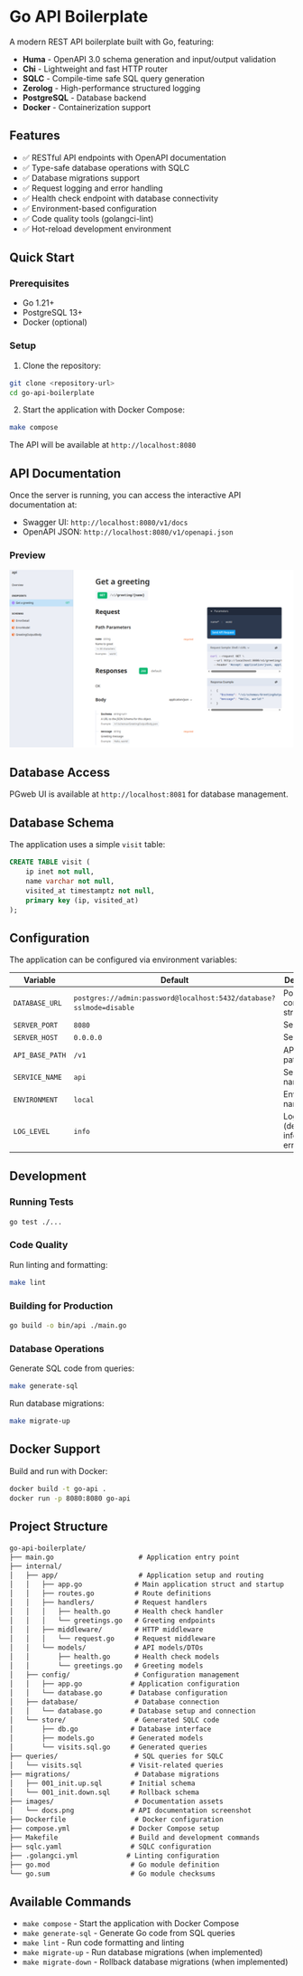 # Go API Boilerplate

A modern REST API boilerplate built with Go, featuring:

- **Huma** - OpenAPI 3.0 schema generation and input/output validation
- **Chi** - Lightweight and fast HTTP router
- **SQLC** - Compile-time safe SQL query generation
- **Zerolog** - High-performance structured logging
- **PostgreSQL** - Database backend
- **Docker** - Containerization support

## Features

- ✅ RESTful API endpoints with OpenAPI documentation
- ✅ Type-safe database operations with SQLC
- ✅ Database migrations support
- ✅ Request logging and error handling
- ✅ Health check endpoint with database connectivity
- ✅ Environment-based configuration
- ✅ Code quality tools (golangci-lint)
- ✅ Hot-reload development environment

## Quick Start

### Prerequisites

- Go 1.21+
- PostgreSQL 13+
- Docker (optional)

### Setup

1. Clone the repository:
```bash
git clone <repository-url>
cd go-api-boilerplate
```

2. Start the application with Docker Compose:
```bash
make compose
```

The API will be available at `http://localhost:8080`

## API Documentation

Once the server is running, you can access the interactive API documentation at:

- Swagger UI: `http://localhost:8080/v1/docs`
- OpenAPI JSON: `http://localhost:8080/v1/openapi.json`

### Preview

![Documentation preview](./images/docs.png)

## Database Access

PGweb UI is available at `http://localhost:8081` for database management.

## Database Schema

The application uses a simple `visit` table:

```sql
CREATE TABLE visit (
    ip inet not null,
    name varchar not null,
    visited_at timestamptz not null,
    primary key (ip, visited_at)
);
```

## Configuration

The application can be configured via environment variables:

| Variable | Default | Description |
|----------|---------|-------------|
| `DATABASE_URL` | `postgres://admin:password@localhost:5432/database?sslmode=disable` | PostgreSQL connection string |
| `SERVER_PORT` | `8080` | Server port |
| `SERVER_HOST` | `0.0.0.0` | Server host |
| `API_BASE_PATH` | `/v1` | API base path |
| `SERVICE_NAME` | `api` | Service name |
| `ENVIRONMENT` | `local` | Environment name |
| `LOG_LEVEL` | `info` | Log level (debug, info, warn, error) |

## Development

### Running Tests

```bash
go test ./...
```

### Code Quality

Run linting and formatting:

```bash
make lint
```

### Building for Production

```bash
go build -o bin/api ./main.go
```

### Database Operations

Generate SQL code from queries:

```bash
make generate-sql
```

Run database migrations:

```bash
make migrate-up
```

## Docker Support

Build and run with Docker:

```bash
docker build -t go-api .
docker run -p 8080:8080 go-api
```

## Project Structure

```
go-api-boilerplate/
├── main.go                     # Application entry point
├── internal/
│   ├── app/                    # Application setup and routing
│   │   ├── app.go             # Main application struct and startup
│   │   ├── routes.go          # Route definitions
│   │   ├── handlers/          # Request handlers
│   │   │   ├── health.go      # Health check handler
│   │   │   └── greetings.go   # Greeting endpoints
│   │   ├── middleware/        # HTTP middleware
│   │   │   └── request.go     # Request middleware
│   │   └── models/            # API models/DTOs
│   │       ├── health.go      # Health check models
│   │       └── greetings.go   # Greeting models
│   ├── config/                # Configuration management
│   │   ├── app.go            # Application configuration
│   │   └── database.go       # Database configuration
│   ├── database/              # Database connection
│   │   └── database.go       # Database setup and connection
│   └── store/                 # Generated SQLC code
│       ├── db.go             # Database interface
│       ├── models.go         # Generated models
│       └── visits.sql.go     # Generated queries
├── queries/                   # SQL queries for SQLC
│   └── visits.sql            # Visit-related queries
├── migrations/                # Database migrations
│   ├── 001_init.up.sql       # Initial schema
│   └── 001_init.down.sql     # Rollback schema
├── images/                    # Documentation assets
│   └── docs.png              # API documentation screenshot
├── Dockerfile                 # Docker configuration
├── compose.yml               # Docker Compose setup
├── Makefile                  # Build and development commands
├── sqlc.yaml                 # SQLC configuration
├── .golangci.yml            # Linting configuration
├── go.mod                    # Go module definition
└── go.sum                    # Go module checksums
```

## Available Commands

- `make compose` - Start the application with Docker Compose
- `make generate-sql` - Generate Go code from SQL queries
- `make lint` - Run code formatting and linting
- `make migrate-up` - Run database migrations (when implemented)
- `make migrate-down` - Rollback database migrations (when implemented)

